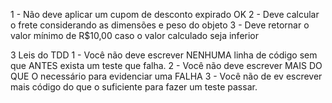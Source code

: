 1 - Não deve aplicar um cupom de desconto expirado OK
2 - Deve calcular o frete considerando as dimensões e peso do objeto
3 - Deve retornar o valor mínimo de R$10,00 caso o valor calculado seja inferior

3 Leis do TDD
1 - Você não deve escrever NENHUMA linha de código sem que ANTES exista um teste que falha.
2 - Você não deve escrever MAIS DO QUE O necessário para evidenciar uma FALHA
3 - Você não de ev escrever mais código do que o suficiente para fazer um teste passar.